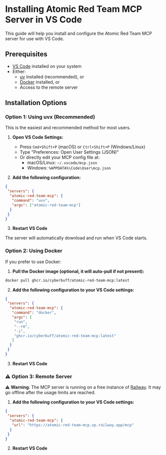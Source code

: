 # Installing Atomic Red Team MCP Server in VS Code

This guide will help you install and configure the Atomic Red Team MCP server for use with VS Code.

## Prerequisites

- [VS Code](https://code.visualstudio.com/) installed on your system
- Either:
  - [uv](https://docs.astral.sh/uv/) installed (recommended), or
  - [Docker](https://www.docker.com/) installed, or
  - Access to the remote server

## Installation Options

### Option 1: Using uvx (Recommended)

This is the easiest and recommended method for most users.

1. **Open VS Code Settings:**

   - Press `Cmd+Shift+P` (macOS) or `Ctrl+Shift+P` (Windows/Linux)
   - Type "Preferences: Open User Settings (JSON)"
   - Or directly edit your MCP config file at:
     - macOS/Linux: `~/.vscode/mcp.json`
     - Windows: `%APPDATA%\Code\User\mcp.json`

1. **Add the following configuration:**

```json
{
 "servers": {
  "atomic-red-team-mcp": {
   "command": "uvx",
   "args": ["atomic-red-team-mcp"]
  }
 }
}
```

3. **Restart VS Code**

The server will automatically download and run when VS Code starts.

### Option 2: Using Docker

If you prefer to use Docker:

1. **Pull the Docker image (optional, it will auto-pull if not present):**

```bash
docker pull ghcr.io/cyberbuff/atomic-red-team-mcp:latest
```

2. **Add the following configuration to your VS Code settings:**

```json
{
 "servers": {
  "atomic-red-team-mcp": {
   "command": "docker",
   "args": [
    "run",
    "--rm",
    "-i",
    "ghcr.io/cyberbuff/atomic-red-team-mcp:latest"
   ]
  }
 }
}
```

3. **Restart VS Code**

### ⚠️ Option 3: Remote Server

⚠️ **Warning**: The MCP server is running on a free instance of [Railway](https://railway.com/). It may go offline after the usage limits are reached.

1. **Add the following configuration to your VS Code settings:**

```json
{
 "servers": {
  "atomic-red-team-mcp": {
   "url": "https://atomic-red-team-mcp.up.railway.app/mcp"
  }
 }
}
```

2. **Restart VS Code**
